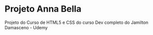 # Projeto Anna Bella 
 Projeto do Curso de HTML5 e CSS do curso Dev completo do Jamilton Damasceno - Udemy
